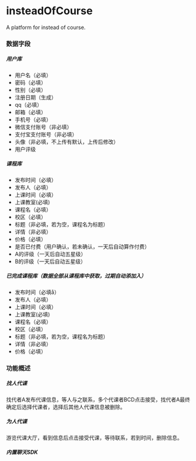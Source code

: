 # insteadOfCourse
A platform for instead of course.
### 数据字段
##### 用户库
* 用户名（必填）
* 密码（必填）
* 性别（必填）
* 注册日期（生成）
* qq（必填）
* 邮箱（必填）
* 手机号（必填）
* 微信支付账号（非必填）
* 支付宝支付账号（非必填）
* 头像（非必填，不上传有默认，上传后修改）
* 用户评级
##### 课程库
* 发布时间（必填）
* 发布人（必填）
* 上课时间（必填）
* 上课教室(必填)
* 课程名（必填）
* 校区（必填）
* 标题（非必填，若为空，课程名为标题）
* 详情（非必填）
* 价格（必填）
* 是否已付费（用户确认，若未确认，一天后自动算作付费）
* A的评级（一天后自动五星级）
* B的评级（一天后自动五星级）
##### 已完成课程库（数据全部从课程库中获取，过期自动添加入）
* 发布时间（必填å）
* 发布人（必填）
* 上课时间（必填）
* 上课教室(必填)
* 课程名（必填）
* 校区（必填）
* 标题（非必填，若为空，课程名为标题）
* 详情（非必填）
* 价格（必填）

### 功能概述
##### 找人代课
找代者A发布代课信息，等人与之联系，多个代课者BCD点击接受，找代者A最终确定后选择代课者，选择后其他人代课信息被删除。
##### 为人代课
游览代课大厅，看到信息后点击接受代课，等待联系，若到时间，删除信息。
##### 内置聊天SDK